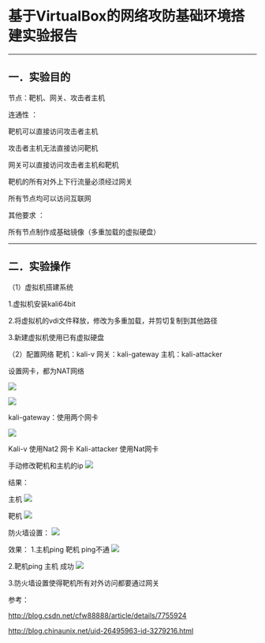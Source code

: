 # 基于VirtualBox的网络攻防基础环境搭建实验报告 #
---
## 一．实验目的 ##
节点：靶机、网关、攻击者主机

连通性 ：

靶机可以直接访问攻击者主机

攻击者主机无法直接访问靶机

网关可以直接访问攻击者主机和靶机

靶机的所有对外上下行流量必须经过网关

所有节点均可以访问互联网

其他要求 ：

所有节点制作成基础镜像（多重加载的虚拟硬盘）

---
## 二．实验操作 ##

（1）虚拟机搭建系统

1.虚拟机安装kali64bit

2.将虚拟机的vdi文件释放，修改为多重加载，并剪切复制到其他路径

3.新建虚拟机使用已有虚拟硬盘

（2）配置网络
靶机：kali-v 网关：kali-gateway 主机：kali-attacker

设置网卡，都为NAT网络

![](c:\users\windows\deaktop\nat.png)

![](c:\users\windows\deaktop\nat2.png)


kali-gateway：使用两个网卡

![](c:\users\windows\deaktop\1.png)

Kali-v 使用Nat2 网卡
Kali-attacker 使用Nat网卡


手动修改靶机和主机的ip
![](c:\users\windows\deaktop\peizhi.png)

结果：

主机
![](c:\users\windows\deaktop\zhuji.png)

靶机
![](c:\users\windows\deaktop\baji.png)

防火墙设置：
![](c:\users\windows\deaktop\2.png)

效果：
1.主机ping 靶机 ping不通
![](c:\users\windows\deaktop\pi.png)

2.靶机ping 主机 成功
![](c:\users\windows\deaktop\ping.png)

3.防火墙设置使得靶机所有对外访问都要通过网关

参考：

http://blog.csdn.net/cfw88888/article/details/7755924

http://blog.chinaunix.net/uid-26495963-id-3279216.html